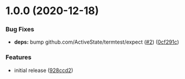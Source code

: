 # 1.0.0 (2020-12-18)


### Bug Fixes

* **deps:** bump github.com/ActiveState/termtest/expect ([#2](https://github.com/brad-jones/ssh-add-with-pass/issues/2)) ([0cf291c](https://github.com/brad-jones/ssh-add-with-pass/commit/0cf291c8446709755bbe8aa8afed917c9f23d6d5))


### Features

* initial release ([928ccd2](https://github.com/brad-jones/ssh-add-with-pass/commit/928ccd25aa642f37415dc09eb59a4a504184f0d3))
